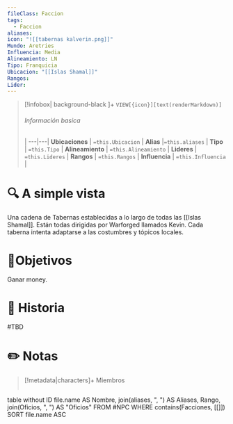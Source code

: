 ```yaml
---
fileClass: Faccion
tags:
  - Faccion
aliases: 
icon: "![[tabernas kalverin.png]]"
Mundo: Aretries
Influencia: Media
Alineamiento: LN
Tipo: Franquicia
Ubicacion: "[[Islas Shamal]]"
Rangos: 
Lider: 
---
```



> [!infobox| background-black ]+
`VIEW[{icon}][text(renderMarkdown)]`
> ###### Información basica
>  |
> ---|---|
>  **Ubicaciones** | `=this.Ubicacion` |
> **Alias** |`=this.aliases` |
> **Tipo** | `=this.Tipo` |
> **Alineamiento** | `=this.Alineamiento` |
> **Lideres** | `=this.Lideres` |
> **Rangos** | ``=this.Rangos`` |
> **Influencia** | `=this.Influencia` |




# 🔍 A simple vista

Una cadena de Tabernas establecidas a lo largo de todas las [[Islas Shamal]]. Están todas dirigidas por Warforged llamados Kevin. Cada taberna intenta adaptarse a las costumbres y tópicos locales.
# 🎯Objetivos

Ganar money.

# 📜 Historia

#TBD

# ✏️ Notas

> [!metadata|characters]+ Miembros
> ```dataview
table without ID file.name AS Nombre, join(aliases, ", ") AS Aliases, Rango, join(Oficios, ", ") AS "Oficios"
FROM #NPC
WHERE  contains(Facciones, [[]])
SORT file.name ASC
